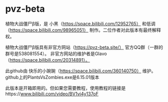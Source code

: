 # pvz-beta

植物大战僵尸β版，是
小黑（https://space.bilibili.com/12952765）
和低调（https://space.bilibili.com/98965051）
制作。二位作者对此版本有最终解释权。

植物大战僵尸β版具有非官方网站（https://pvz-beta.site/）
官方QQ群（一群的群号是538081554）。
非官方网站的维护者是Glavo（https://space.bilibili.com/20314891）。

此github由
快乐的小豌豌（https://space.bilibili.com/360140750）
维护。github上的PlantsVsZombies.exe是6.15.01版本

此版本是开箱即用的。但如果您需要教程，使用教程的链接是https://www.bilibili.com/video/BV1vi4y137oF
